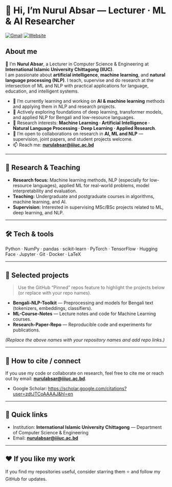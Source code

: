 # 👋 Hi, I’m Nurul Absar — Lecturer · ML & AI Researcher

[![Gmail](https://img.shields.io/badge/email-nurulabsar%40iiiuc.ac.bd-blue?logo=gmail)](mailto:nurulabsar@iiiuc.ac.bd) [![Website](https://img.shields.io/badge/IIUC-International%20Islamic%20University%20Chittagong-orange)](https://www.iiuc.ac.bd)

## About me
👋 I’m **Nurul Absar**, a Lecturer in Computer Science & Engineering at **International Islamic University Chittagong (IIUC)**.  
I am passionate about **artificial intelligence**, **machine learning**, and **natural language processing (NLP)**. I teach, supervise and do research at the intersection of ML and NLP with practical applications for language, education, and intelligent systems.

- 🔭 I’m currently learning and working on **AI & machine learning** methods and applying them in NLP and research projects.  
- 🌱 Actively exploring foundations of deep learning, transformer models, and applied NLP for Bengali and low-resource languages.  
- 👀 Research interests: **Machine Learning · Artificial Intelligence · Natural Language Processing · Deep Learning · Applied Research**.  
- 💞️ I’m open to collaborations on research in **AI, ML and NLP** — supervision, joint papers, and student projects welcome.  
- 📫 Reach me: **nurulabsar@iiiuc.ac.bd**

---

## 🔬 Research & Teaching
- **Research focus:** Machine learning methods, NLP (especially for low-resource languages), applied ML for real-world problems, model interpretability and evaluation.
- **Teaching:** Undergraduate and postgraduate courses in algorithms, machine learning, and AI.
- **Supervision:** Interested in supervising MSc/BSc projects related to ML, deep learning, and NLP.

---

## 🛠 Tech & tools
Python · NumPy · pandas · scikit-learn · PyTorch · TensorFlow · Hugging Face · Jupyter · Git · Docker · LaTeX

---

## 📂 Selected projects
> Use the GitHub “Pinned” repos feature to highlight the projects below (or replace with your repo names).

- **Bengali-NLP-Toolkit** — Preprocessing and models for Bengali text (tokenizers, embeddings, classifiers).  
- **ML-Course-Notes** — Lecture notes and code for Machine Learning courses.  
- **Research-Paper-Repo** — Reproducible code and experiments for publications.

*(Replace the above names with your repository names and add repo links.)*

---

## 📝 How to cite / connect
If you use my code or collaborate on research, feel free to cite me or reach out by email: **nurulabsar@iiiuc.ac.bd**.
- Google Scholar: https://scholar.google.com/citations?user=zdtJTCoAAAAJ&hl=en

---

## 📌 Quick links
- Institution: **International Islamic University Chittagong** — Department of Computer Science & Engineering  
- Email: **nurulabsar@iiiuc.ac.bd**

---

## ❤️ If you like my work
If you find my repositories useful, consider starring them ⭐ and follow my GitHub for updates.

<!--
You can add more info like badges for GitHub stats, pip packages, research paper DOIs, or a small GIF.
-->

